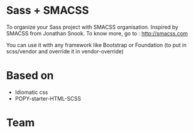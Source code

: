 Sass + SMACSS
==============

To organize your Sass project with SMACSS organisation. Inspired by SMACSS from Jonathan Snook. To know more, go to : http://smacss.com

You can use it with any framework like Bootstrap or Foundation (to put in scss/vendor and override it in vendor-override)

Based on
==
 - Idiomatic css
 - POPY-starter-HTML-SCSS

Team
==



